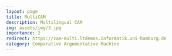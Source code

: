 ```yaml
---
layout: page
title: MultiCAM
description: Multilingual CAM
img: assets/img/3.jpg
importance: 2
redirect: https://cam-multi.ltdemos.informatik.uni-hamburg.de
category: Comparative Argumentative Machine
---
```


